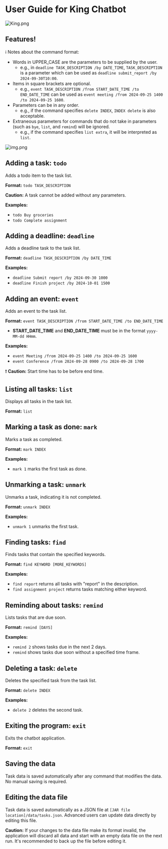 # User Guide for King Chatbot
![King.png](../src/main/resources/images/King.png)
## Features!
:information_source: Notes about the command format:

- Words in UPPER_CASE are the parameters to be supplied by the user.
  - e.g., in `deadline TASK_DESCRIPTION /by DATE_TIME`, `TASK_DESCRIPTION` is a parameter which can be used as `deadline submit_report /by 2024-09-30T10:00`.
- Items in square brackets are optional.
  - e.g., `event TASK_DESCRIPTION /from START_DATE_TIME /to END_DATE_TIME` can be used as `event meeting /from 2024-09-25 1400 /to 2024-09-25 1600`.
- Parameters can be in any order.
  - e.g., if the command specifies `delete INDEX`, `INDEX delete` is also acceptable.
- Extraneous parameters for commands that do not take in parameters (such as `bye`, `list`, and `remind`) will be ignored.
  - e.g., if the command specifies `list extra`, it will be interpreted as `list`.

![img.png](img.png)
## Adding a task: `todo`
Adds a todo item to the task list.

**Format:** `todo TASK_DESCRIPTION`

**Caution:** A task cannot be added without any parameters.

**Examples:**
- `todo Buy groceries`
- `todo Complete assignment`

## Adding a deadline: `deadline`
Adds a deadline task to the task list.

**Format:** `deadline TASK_DESCRIPTION /by DATE_TIME`

**Examples:**
- `deadline Submit report /by 2024-09-30 1000`
- `deadline Finish project /by 2024-10-01 1500`

## Adding an event: `event`
Adds an event to the task list.

**Format:** `event TASK_DESCRIPTION /from START_DATE_TIME /to END_DATE_TIME`

- **START_DATE_TIME** and **END_DATE_TIME** must be in the format `yyyy-MM-dd HHmm`.

**Examples:**
- `event Meeting /from 2024-09-25 1400 /to 2024-09-25 1600`
- `event Conference /from 2024-09-28 0900 /to 2024-09-28 1700`

:exclamation: **Caution:** Start time has to be before end time.

## Listing all tasks: `list`
Displays all tasks in the task list.

**Format:** `list`

## Marking a task as done: `mark`
Marks a task as completed.

**Format:** `mark INDEX`

**Examples:**
- `mark 1` marks the first task as done.

## Unmarking a task: `unmark`
Unmarks a task, indicating it is not completed.

**Format:** `unmark INDEX`

**Examples:**
- `unmark 1` unmarks the first task.

## Finding tasks: `find`
Finds tasks that contain the specified keywords.

**Format:** `find KEYWORD [MORE_KEYWORDS]`

**Examples:**
- `find report` returns all tasks with "report" in the description.
- `find assignment project` returns tasks matching either keyword.

## Reminding about tasks: `remind`
Lists tasks that are due soon.

**Format:** `remind [DAYS]`

**Examples:**
- `remind 2` shows tasks due in the next 2 days.
- `remind` shows tasks due soon without a specified time frame.

## Deleting a task: `delete`
Deletes the specified task from the task list.

**Format:** `delete INDEX`

**Examples:**
- `delete 2` deletes the second task.

## Exiting the program: `exit`
Exits the chatbot application.

**Format:** `exit`

## Saving the data
Task data is saved automatically after any command that modifies the data. No manual saving is required.

## Editing the data file
Task data is saved automatically as a JSON file at `[JAR file location]/data/tasks.json`. Advanced users can update data directly by editing this file.

**Caution:** If your changes to the data file make its format invalid, the application will discard all data and start with an empty data file on the next run. It's recommended to back up the file before editing it.
